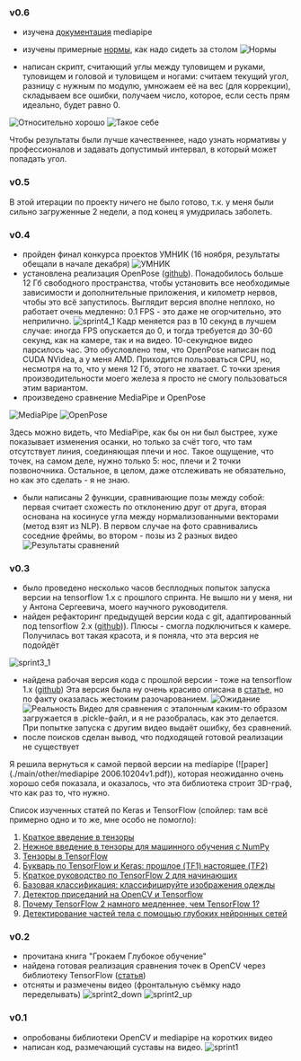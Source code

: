 ### v0.6

- изучена [документация](https://google.github.io/mediapipe/) mediapipe
- изучены примерные [нормы](https://kachestvolife.club/mebel-2/kak-pravilno-sidet-za-stolom-kak-virabotat-pravilnuyu), как надо сидеть за столом
![Нормы](./main/src/photos/optional/sprint6_0.jpg?raw=true "Нормы")

- написан скрипт, считающий углы между туловищем и руками, туловищем и головой и туловищем и ногами: считаем текущий угол, разницу с нужным по модулю, умножаем её на вес (для коррекции), складываем все ошибки, получаем число, которое, если сесть прям идеально, будет равно 0.

![Относительно хорошо](./main/src/photos/optional/sprint6_1.png?raw=true "Относительно хорошо")
![Такое себе](./main/src/photos/optional/sprint6_2.png?raw=true "Такое себе")

Чтобы результаты были лучше качественнее, надо узнать нормативы у профессионалов и задавать допустимый интервал, в который может попадать угол.

### v0.5

В этой итерации по проекту ничего не было готово, т.к. у меня были сильно загруженные 2 недели, а под конец я умудрилась заболеть.

### v0.4
- пройден финал конкурса проектов УМНИК (16 ноября, результаты обещали в начале декабря)
![УМНИК](./main/src/photos/optional/sprint4_0.jpg?raw=true "UMNIK")
- установлена реализация OpenPose ([github](https://github.com/CMU-Perceptual-Computing-Lab/openpose)). Понадобилось больше 12 Гб свободного пространства, чтобы установить все необходимые зависимости и дополнительные приложения, и километр нервов, чтобы это всё запустилось. Выглядит версия вполне неплохо, но работает очень медленно: 0.1 FPS - это даже не огорчительно, это неприлично.
![sprint4_1](./main/src/photos/optional/sprint4_1.jpg?raw=true "sprint4_1")
Кадр меняется раз в 10 секунд в лучшем случае: иногда FPS опускается до 0, и тогда требуется до 30-60 секунд, как на камере, так и на видео. 10-секундное видео парсилось час. Это обусловлено тем, что OpenPose написан под CUDA NVidea, а у меня AMD. Приходится пользоваться CPU, но, несмотря на то, что у меня 12 Гб, этого не хватает. С точки зрения производительности моего железа я просто не смогу пользоваться этим вариантом.
- произведено сравнение MediaPipe и OpenPose

![MediaPipe](./main/src/photos/optional/sprint4_2.png?raw=true "MediaPipe")
![OpenPose](./main/src/photos/optional/sprint4_3.png?raw=true "OpenPose")

Здесь можно видеть, что MediaPipe, как бы он ни был быстрее, хуже показывает изменения осанки, но только за счёт того, что там отсутствует линия, соединяющая плечи и нос. Такое ощущение, что точек, на самом деле, нужно только 5: нос, плечи и 2 точки позвоночника. Остальное, в целом, даже отслеживать не обязательно, но как это сделать - я не знаю.
- были написаны 2 функции, сравнивающие позы между собой: первая считает схожесть по отклонению друг от друга, вторая основана на косинусе угла между нормализованными векторами (метод взят из NLP). В первом случае на фото сравнивались соседние фреймы, во втором - позы из 2 разных видео
![Результаты сравнений](./main/src/photos/optional/sprint4_5.png?raw=true "Results")


### v0.3

- было проведено несколько часов бесплодных попыток запуска версии на tensorflow 1.x с прошлого спринта. Не вышло ни у меня, ни у Антона Сергеевича, моего научного руководителя.
- найден рефакторинг предыдущей версии кода с git, адаптированный под tensorflow 2.x ([github](https://github.com/rwightman/posenet-python))).
Плюсы - смогла подключиться к камере. Получилась вот такая красота, и я поняла, что эта версия не подойдёт

![sprint3_1](./main/src/photos/optional/sprint3_1.jpg?raw=true "sprint3_1")

- найдена рабочая версия кода с прошлой версии - тоже на tensorflow 1.x ([github](https://github.com/kr1210/Human-Pose-Compare))
Эта версия была ну очень красиво описана в [статье](https://medium.com/analytics-vidhya/human-pose-comparison-and-action-scoring-using-deep-learning-opencv-python-c2bdf0ddecba), но по факту оказалась жестоким разочарованием.
![Ожидание](./main/src/photos/optional/sprint3_2.png?raw=true "sprint3_2")
![Реальность](./main/src/photos/optional/sprint3_3.png?raw=true "sprint3_3")
Видео для сравнения с эталонным каким-то образом загружается в .pickle-файл, и я не разобралась, как это делается. При попытке запуска с другим видео выдаёт ошибку, без сравнений.
- после поисков сделан вывод, что подходящей готовой реализации не существует

Я решила вернуться к самой первой версии на mediapipe (![paper](./main/other/mediapipe 2006.10204v1.pdf)), которая неожиданно очень хорошо себя показала, и оказалось, что эта библиотека строит 3D-граф, что как раз то, что нужно.

Список изученных статей по Keras и TensorFlow (спойлер: там всё примерно одно и то же, мне особо не помогло):
1. [Краткое введение в тензоры](https://habr.com/ru/post/261563/)
2. [Нежное введение в тензоры для машинного обучения с NumPy](https://www.machinelearningmastery.ru/introduction-to-tensors-for-machine-learning/)
3. [Тензоры в TensorFlow](https://habr.com/ru/post/484214/)
4. [Букварь по TensorFlow и Keras: прошлое (TF1) настоящее (TF2)](https://coderoad.ru/59112527/%D0%91%D1%83%D0%BA%D0%B2%D0%B0%D1%80%D1%8C-%D0%BF%D0%BE-TensorFlow-%D0%B8-Keras-%D0%BF%D1%80%D0%BE%D1%88%D0%BB%D0%BE%D0%B5-TF1-%D0%BD%D0%B0%D1%81%D1%82%D0%BE%D1%8F%D1%89%D0%B5%D0%B5-TF2)
5. [Краткое руководство по TensorFlow 2 для начинающих](https://www.tensorflow.org/tutorials/quickstart/beginner)
6. [Базовая классификация: классифицируйте изображения одежды](https://www.tensorflow.org/tutorials/keras/classification)
7. [Детектор приседаний на OpenCV и Tensorflow](https://habr.com/ru/post/501362/)
8. [Почему TensorFlow 2 намного медленнее, чем TensorFlow 1?](https://qastack.ru/programming/58441514/why-is-tensorflow-2-much-slower-than-tensorflow-1)
9. [Детектирование частей тела с помощью глубоких нейронных сетей](https://habr.com/ru/company/JetBrains-education/blog/354850/)


### v0.2
- прочитана книга "Грокаем Глубокое обучение"
- найдена готовая реализация сравнения точек в OpenCV через библиотеку TensorFlow ([cтатья](https://medium.com/analytics-vidhya/human-pose-comparison-and-action-scoring-using-deep-learning-opencv-python-c2bdf0ddecba))
- отсняты и размечены видео (фронтальную съёмку надо переделывать)
![sprint2_down](./main/src/photos/optional/sprint2_down.png?raw=true "sprint2_down")
![sprint2_up](./main/src/photos/optional/sprint2_up.jpg?raw=true "sprint2_up")

### v0.1
- опробованы библиотеки OpenCV и mediapipe на коротких видео
- написан код, размечающий суставы на видео.
![sprint1](./main/src/photos/optional/sprint1.png?raw=true "sprint1")
